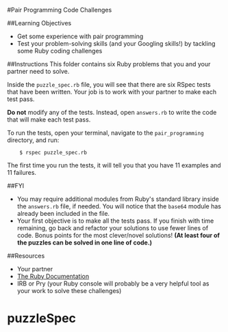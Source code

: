 #Pair Programming Code Challenges

##Learning Objectives
- Get some experience with pair programming
- Test your problem-solving skills (and your Googling skills!) by tackling some Ruby coding challenges

##Instructions
This folder contains six Ruby problems that you and your partner need to solve.

Inside the `puzzle_spec.rb` file, you will see that there are six RSpec tests that have been written.  Your job is to work with your partner to make each test pass.  

**Do not** modify any of the tests.  Instead, open `answers.rb` to write the code that will make each test pass.

To run the tests, open your terminal, navigate to the `pair_programming` directory, and run:

```
    $ rspec puzzle_spec.rb
```

The first time you run the tests, it will tell you that you have 11 examples and 11 failures.

##FYI
- You may require additional modules from Ruby's standard library inside the `answers.rb` file, if needed.  You will notice that the `base64` module has already been included in the file.
- Your first objective is to make all the tests pass.  If you finish with time remaining, go back and refactor your solutions to use fewer lines of code.  Bonus points for the most clever/novel solutions! **(At least four of the puzzles can be solved in one line of code.)**

##Resources
- Your partner
- [The Ruby Documentation](http://ruby-doc.org/)
- IRB or Pry (your Ruby console will probably be a very helpful tool as your work to solve these challenges)
# puzzleSpec

